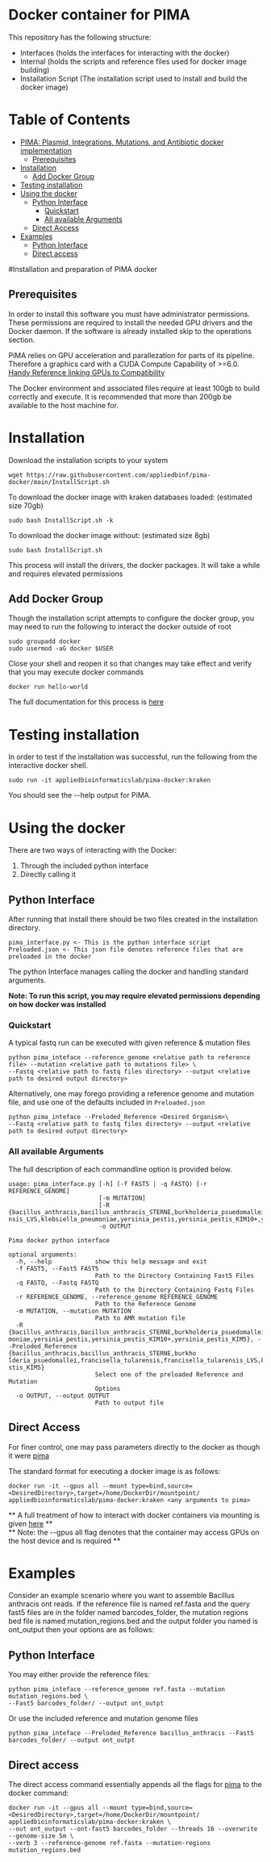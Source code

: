 # Docker container for PIMA
This repository has the following structure:

 * Interfaces (holds the interfaces for interacting with the docker)
 * Internal (holds the scripts and reference files used for docker image building)
 * Installation Script (The installation script used to install and build the docker image)
 
# Table of Contents

- [PIMA: Plasmid, Integrations, Mutations, and Antibiotic docker implementation](#pima--plasmid--integrations--mutations--and-antibiotic-docker-implementation)
  * [Prerequisites](#prerequisites)
- [Installation](#installation)
  * [Add Docker Group](#add-docker-group)
- [Testing installation](#testing-installation)
- [Using the docker](#using-the-docker)
  * [Python Interface](#python-interface)
    + [Quickstart](#quickstart)
    + [All available Arguments](#all-available-arguments)
  * [Direct Access](#direct-access)
- [Examples](#examples)
  * [Python Interface](#python-interface-1)
  * [Direct access](#direct-access)

#Installation and preparation of PIMA docker

## Prerequisites

In order to install this software you must have administrator permissions. These permissions are required to install the needed GPU drivers and the Docker daemon. If the software is already installed skip to the operations section.  

PiMA relies on GPU acceleration and parallezation for parts of its pipeline. Therefore a graphics card with a CUDA Compute Capability of >=6.0. [Handy Reference linking GPUs to Compatibility](https://developer.nvidia.com/cuda-gpus#compute)  

The Docker environment and associated files require at least 100gb to build correctly and execute. It is recommended that more than 200gb be available to the host machine for.

# Installation

Download the installation scripts to your system

```commandline
wget https://raw.githubusercontent.com/appliedbinf/pima-docker/main/InstallScript.sh
```

To download the docker image with kraken databases loaded: (estimated size 70gb)
```commandline
sudo bash InstallScript.sh -k
```
To download the docker image without: (estimated size 8gb)
```commandline
sudo bash InstallScript.sh
```

This process will install the drivers, the docker packages. It will take a while and requires elevated permissions

## Add Docker Group
Though the installation script attempts to configure the docker group, you may need to run the following to interact the docker outside of root
```commandline
sudo groupadd docker
sudo usermod -aG docker $USER
```
Close your shell and reopen it so that changes may take effect and verify that you may execute docker commands
```commandline
docker run hello-world
```
The full documentation for this process is [here](https://docs.docker.com/engine/install/linux-postinstall/)

# Testing installation
In order to test if the installation was successful, run the following from the interactive docker shell.
```commandline
sudo run -it appliedbioinformaticslab/pima-docker:kraken
```
You should see the --help output for PiMA.

# Using the docker
There are two ways of interacting with the Docker:
1. Through the included python interface
2. Directly calling it
## Python Interface
After running that install there should be two files created in the installation directory.
```
pima_interface.py <- This is the python interface script
Preloaded.json <- This json file denotes reference files that are preloaded in the docker
```
The python Interface manages calling the docker and handling standard arguments.  
  
**Note: To run this script, you may require elevated permissions depending on how docker was installed**
### Quickstart
A typical fastq run can be executed with given reference & mutation files
```commandline
python pima_inteface --reference_genome <relative path to reference file> --mutation <relative path to mutations file> \
--Fastq <relative path to fastq files directory> --output <relative path to desired output directory>
```
Alternatively, one may forego providing a reference genome and mutation file, and use one of the defaults included in `Preloaded.json`
```commandline
python pima_inteface --Preloded_Reference <Desired Organism>\
--Fastq <relative path to fastq files directory> --output <relative path to desired output directory>
```
### All available Arguments
The full description of each commandline option is provided below.
```commandline
usage: pima_interface.py [-h] (-f FAST5 | -q FASTQ) [-r REFERENCE_GENOME]
                         [-m MUTATION]
                         [-R {bacillus_anthracis,bacillus_anthracis_STERNE,burkholderia_psuedomallei,francisella_tularensis,francisella_tulare
nsis_LVS,klebsiella_pneumoniae,yersinia_pestis,yersinia_pestis_KIM10+,yersinia_pestis_KIM5}]
                         -o OUTPUT

Pima docker python interface

optional arguments:
  -h, --help            show this help message and exit
  -f FAST5, --Fast5 FAST5
                        Path to the Directory Containing Fast5 Files
  -q FASTQ, --Fastq FASTQ
                        Path to the Directory Containing Fastq Files
  -r REFERENCE_GENOME, --reference_genome REFERENCE_GENOME
                        Path to the Reference Genome
  -m MUTATION, --mutation MUTATION
                        Path to AMR mutation file
  -R {bacillus_anthracis,bacillus_anthracis_STERNE,burkholderia_psuedomallei,francisella_tularensis,francisella_tularensis_LVS,klebsiella_pneu
moniae,yersinia_pestis,yersinia_pestis_KIM10+,yersinia_pestis_KIM5}, --Preloded_Reference {bacillus_anthracis,bacillus_anthracis_STERNE,burkho
lderia_psuedomallei,francisella_tularensis,francisella_tularensis_LVS,klebsiella_pneumoniae,yersinia_pestis,yersinia_pestis_KIM10+,yersinia_pe
stis_KIM5}
                        Select one of the preloaded Reference and Mutation
                        Options
  -o OUTPUT, --output OUTPUT
                        Path to output file
```
## Direct Access
For finer control, one may pass parameters directly to the docker as though it were [pima](https://github.com/appliedbinf/pima/blob/master/README.md)

The standard format for executing a docker image is as follows:
```commandline
docker run -it --gpus all --mount type=bind,source=<DesiredDirectory>,target=/home/DockerDir/mountpoint/ appliedbioinformaticslab/pima-docker:kraken <any arguments to pima>
```
** A full treatment of how to interact with docker containers via mounting is given [here](https://docs.docker.com/storage/bind-mounts/) **  
** Note: the --gpus all flag denotes that the container may access GPUs on the host device and is required **
# Examples

Consider an example scenario where you want to assemble Bacillus anthracis ont reads. If the reference file is named ref.fasta and the query fast5 files are in the folder named barcodes_folder, the mutation regions bed file is named mutation_regions.bed and the output folder you named is ont_output then your options are as follows:
## Python Interface
You may either provide the reference files:
```commandline
python pima_inteface --reference_genome ref.fasta --mutation mutation_regions.bed \
--Fast5 barcodes_folder/ --output ont_outpt
```
Or use the included reference and mutation genome files
```commandline
python pima_inteface --Preloded_Reference bacillus_anthracis --Fast5 barcodes_folder/ --output ont_outpt
```
## Direct access
The direct access command essentially appends all the flags for [pima](https://github.com/appliedbinf/pima/blob/master/README.md#quickstart-guide) to the docker command:
```commandline
docker run -it --gpus all --mount type=bind,source=<DesiredDirectory>,target=/home/DockerDir/mountpoint/ appliedbioinformaticslab/pima-docker:kraken \
--out ont_output --ont-fast5 barcodes_folder --threads 16 --overwrite --genome-size 5m \
--verb 3 --reference-genome ref.fasta --mutation-regions mutation_regions.bed
```
